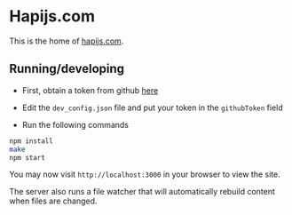 # Hapijs.com

This is the home of [hapijs.com](http://hapijs.com). 

## Running/developing

* First, obtain a token from github [here](https://github.com/settings/tokens/new)

* Edit the `dev_config.json` file and put your token in the `githubToken` field

* Run the following commands

```bash
npm install
make
npm start
```

You may now visit `http://localhost:3000` in your browser to view the site.

The server also runs a file watcher that will automatically rebuild content when files are changed.
